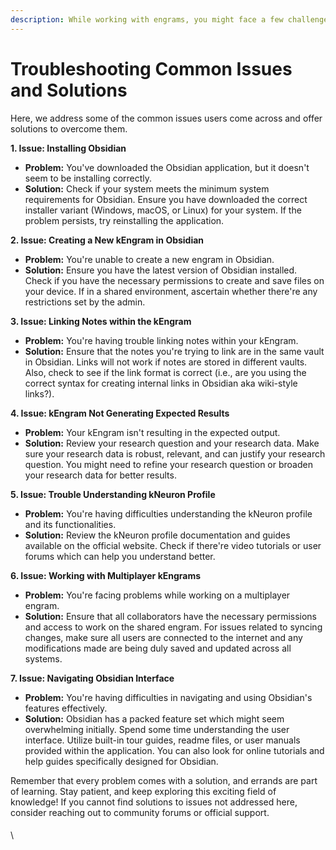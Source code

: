 ```yaml
---
description: While working with engrams, you might face a few challenges.
---
```


# Troubleshooting Common Issues and Solutions

Here, we address some of the common issues users come across and offer solutions to overcome them.

**1. Issue: Installing Obsidian**

* **Problem:** You've downloaded the Obsidian application, but it doesn't seem to be installing correctly.
* **Solution:** Check if your system meets the minimum system requirements for Obsidian. Ensure you have downloaded the correct installer variant (Windows, macOS, or Linux) for your system. If the problem persists, try reinstalling the application.

**2. Issue: Creating a New kEngram in Obsidian**

* **Problem:** You're unable to create a new engram in Obsidian.
* **Solution:** Ensure you have the latest version of Obsidian installed. Check if you have the necessary permissions to create and save files on your device. If in a shared environment, ascertain whether there're any restrictions set by the admin.

**3. Issue: Linking Notes within the kEngram**

* **Problem:** You're having trouble linking notes within your kEngram.
* **Solution:** Ensure that the notes you're trying to link are in the same vault in Obsidian. Links will not work if notes are stored in different vaults. Also, check to see if the link format is correct (i.e., are you using the correct syntax for creating internal links in Obsidian aka wiki-style links?).

**4. Issue: kEngram Not Generating Expected Results**

* **Problem:** Your kEngram isn't resulting in the expected output.
* **Solution:** Review your research question and your research data. Make sure your research data is robust, relevant, and can justify your research question. You might need to refine your research question or broaden your research data for better results.

**5. Issue: Trouble Understanding kNeuron Profile**

* **Problem:** You're having difficulties understanding the kNeuron profile and its functionalities.
* **Solution:** Review the kNeuron profile documentation and guides available on the official website. Check if there're video tutorials or user forums which can help you understand better.

**6. Issue: Working with Multiplayer kEngrams**

* **Problem:** You're facing problems while working on a multiplayer engram.
* **Solution:** Ensure that all collaborators have the necessary permissions and access to work on the shared engram. For issues related to syncing changes, make sure all users are connected to the internet and any modifications made are being duly saved and updated across all systems.

**7. Issue: Navigating Obsidian Interface**

* **Problem:** You're having difficulties in navigating and using Obsidian's features effectively.
* **Solution:** Obsidian has a packed feature set which might seem overwhelming initially. Spend some time understanding the user interface. Utilize built-in tour guides, readme files, or user manuals provided within the application. You can also look for online tutorials and help guides specifically designed for Obsidian.

Remember that every problem comes with a solution, and errands are part of learning. Stay patient, and keep exploring this exciting field of knowledge! If you cannot find solutions to issues not addressed here, consider reaching out to community forums or official support.

####

\
